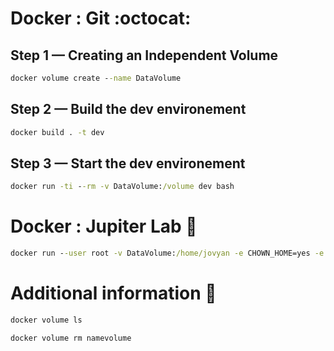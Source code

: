 # Docker : Git :octocat:

## Step 1 — Creating an Independent Volume
```bat
docker volume create --name DataVolume
```
## Step 2 — Build the dev environement
```bat
docker build . -t dev
```
## Step 3 — Start the dev environement
```bat
docker run -ti --rm -v DataVolume:/volume dev bash
```


# Docker : Jupiter Lab :snake:
```bat
docker run --user root -v DataVolume:/home/jovyan -e CHOWN_HOME=yes -e CHOWN_HOME_OPTS='-R' -it --rm -p 8888:8888 jupyter/datascience-notebook:latest
```


# Additional information :whale2:
```bat
docker volume ls
```
```bat
docker volume rm namevolume
```



